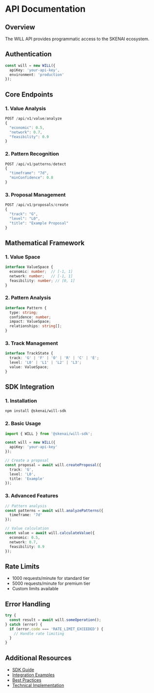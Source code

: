 # API Documentation

## Overview
The WILL API provides programmatic access to the SKENAI ecosystem.

## Authentication
```typescript
const will = new WILL({
  apiKey: 'your-api-key',
  environment: 'production'
});
```

## Core Endpoints

### 1. Value Analysis
```typescript
POST /api/v1/value/analyze
{
  "economic": 0.5,
  "network": 0.7,
  "feasibility": 0.9
}
```

### 2. Pattern Recognition
```typescript
POST /api/v1/patterns/detect
{
  "timeframe": "7d",
  "minConfidence": 0.8
}
```

### 3. Proposal Management
```typescript
POST /api/v1/proposals/create
{
  "track": "G",
  "level": "L0",
  "title": "Example Proposal"
}
```

## Mathematical Framework

### 1. Value Space
```typescript
interface ValueSpace {
  economic: number;  // [-1, 1]
  network: number;   // [-1, 1]
  feasibility: number; // [0, 1]
}
```

### 2. Pattern Analysis
```typescript
interface Pattern {
  type: string;
  confidence: number;
  impact: ValueSpace;
  relationships: string[];
}
```

### 3. Track Management
```typescript
interface TrackState {
  track: 'G' | 'F' | 'O' | 'R' | 'C' | 'E';
  level: 'L0' | 'L1' | 'L2' | 'L3';
  value: ValueSpace;
}
```

## SDK Integration

### 1. Installation
```bash
npm install @skenai/will-sdk
```

### 2. Basic Usage
```typescript
import { WILL } from '@skenai/will-sdk';

const will = new WILL({
  apiKey: 'your-api-key'
});

// Create a proposal
const proposal = await will.createProposal({
  track: 'G',
  level: 'L0',
  title: 'Example'
});
```

### 3. Advanced Features
```typescript
// Pattern analysis
const patterns = await will.analyzePatterns({
  timeframe: '7d'
});

// Value calculation
const value = await will.calculateValue({
  economic: 0.5,
  network: 0.7,
  feasibility: 0.9
});
```

## Rate Limits
- 1000 requests/minute for standard tier
- 5000 requests/minute for premium tier
- Custom limits available

## Error Handling
```typescript
try {
  const result = await will.someOperation();
} catch (error) {
  if (error.code === 'RATE_LIMIT_EXCEEDED') {
    // Handle rate limiting
  }
}
```

## Additional Resources
- [SDK Guide](SDK)
- [Integration Examples](Examples)
- [Best Practices](BestPractices)
- [Technical Implementation](Technical-Implementation)
